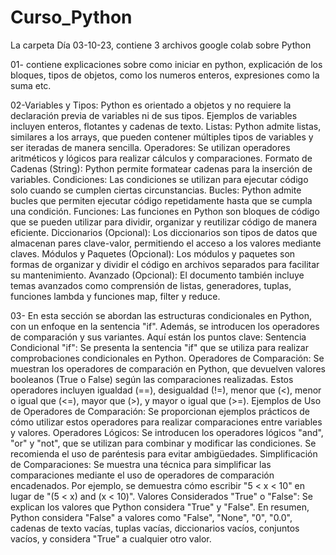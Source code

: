 # Curso_Python
La carpeta Día 03-10-23, contiene 3 archivos google colab sobre Python

01- contiene explicaciones sobre como iniciar en python, explicación de los bloques, tipos de objetos, como los numeros enteros, expresiones como la suma etc.

02-Variables y Tipos: Python es orientado a objetos y no requiere la declaración previa de variables ni de sus tipos. Ejemplos de variables incluyen enteros, flotantes y cadenas de texto.
Listas: Python admite listas, similares a los arrays, que pueden contener múltiples tipos de variables y ser iteradas de manera sencilla.
Operadores: Se utilizan operadores aritméticos y lógicos para realizar cálculos y comparaciones.
Formato de Cadenas (String): Python permite formatear cadenas para la inserción de variables.
Condiciones: Las condiciones se utilizan para ejecutar código solo cuando se cumplen ciertas circunstancias.
Bucles: Python admite bucles que permiten ejecutar código repetidamente hasta que se cumpla una condición.
Funciones: Las funciones en Python son bloques de código que se pueden utilizar para dividir, organizar y reutilizar código de manera eficiente.
Diccionarios (Opcional): Los diccionarios son tipos de datos que almacenan pares clave-valor, permitiendo el acceso a los valores mediante claves.
Módulos y Paquetes (Opcional): Los módulos y paquetes son formas de organizar y dividir el código en archivos separados para facilitar su mantenimiento.
Avanzado (Opcional): El documento también incluye temas avanzados como comprensión de listas, generadores, tuplas, funciones lambda y funciones map, filter y reduce.

03- En esta sección se abordan las estructuras condicionales en Python, con un enfoque en la sentencia "if". Además, se introducen los operadores de comparación y sus variantes. Aquí están los puntos clave:
Sentencia Condicional "if": Se presenta la sentencia "if" que se utiliza para realizar comprobaciones condicionales en Python.
Operadores de Comparación: Se muestran los operadores de comparación en Python, que devuelven valores booleanos (True o False) según las comparaciones realizadas. Estos operadores incluyen igualdad (==), desigualdad (!=), menor que (<), menor o igual que (<=), mayor que (>), y mayor o igual que (>=).
Ejemplos de Uso de Operadores de Comparación: Se proporcionan ejemplos prácticos de cómo utilizar estos operadores para realizar comparaciones entre variables y valores.
Operadores Lógicos: Se introducen los operadores lógicos "and", "or" y "not", que se utilizan para combinar y modificar las condiciones. Se recomienda el uso de paréntesis para evitar ambigüedades.
Simplificación de Comparaciones: Se muestra una técnica para simplificar las comparaciones mediante el uso de operadores de comparación encadenados. Por ejemplo, se demuestra cómo escribir "5 < x < 10" en lugar de "(5 < x) and (x < 10)".
Valores Considerados "True" o "False": Se explican los valores que Python considera "True" y "False". En resumen, Python considera "False" a valores como "False", "None", "0", "0.0", cadenas de texto vacías, tuplas vacías, diccionarios vacíos, conjuntos vacíos, y considera "True" a cualquier otro valor.
